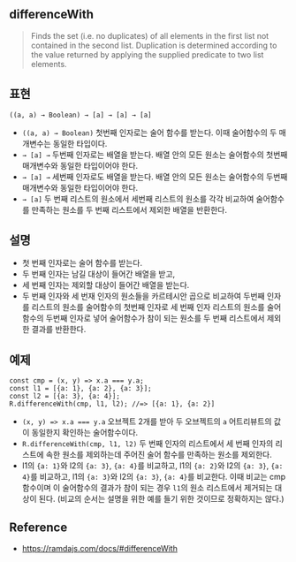 ## differenceWith
> Finds the set (i.e. no duplicates) of all elements in the first list not contained in the second list. Duplication is determined according to the value returned by applying the supplied predicate to two list elements.

## 표현
```
((a, a) → Boolean) → [a] → [a] → [a]
```
- `((a, a) → Boolean)` 첫번째 인자로는 술어 함수를 받는다. 이때 술어함수의 두 매개변수는 동일한 타입이다.
- `→ [a] →` 두번째 인자로는 배열을 받는다. 배열 안의 모든 원소는 술어함수의 첫번째 매개변수와 동일한 타입이어야 한다.
- `→ [a] →` 세번째 인자로도 배열을 받는다. 배열 안의 모든 원소는 술어함수의 두번째 매개변수와 동일한 타입이어야 한다.
- `→ [a]` 두 번째 리스트의 원소에서 세번째 리스트의 원소를 각각 비교하여 술어함수를 만족하는 원소를 두 번째 리스트에서 제외한 배열을 반환한다.

## 설명
- 첫 번째 인자로는 술어 함수를 받는다. 
- 두 번째 인자는 남길 대상이 들어간 배열을 받고,
- 세 번째 인자는 제외할 대상이 들어간 배열을 받는다.
- 두 번째 인자와 세 번재 인자의 원소들을 카르테시안 곱으로 비교하여 두번째 인자를 리스트의 원소를 술어함수의 첫번째 인자로 세 번째 인자 리스트의 원소를 술어함수의 두번째 인자로 넣어 술어함수가 참이 되는 원소를 두 번째 리스트에서 제외한 결과를 반환한다.

## 예제
```
const cmp = (x, y) => x.a === y.a;
const l1 = [{a: 1}, {a: 2}, {a: 3}];
const l2 = [{a: 3}, {a: 4}];
R.differenceWith(cmp, l1, l2); //=> [{a: 1}, {a: 2}]
```
- `(x, y) => x.a === y.a` 오브젝트 2개를 받아 두 오브젝트의 `a` 어트리뷰트의 값이 동일한지 확인하는 술어함수이다.
- `R.differenceWith(cmp, l1, l2)` 두 번째 인자의 리스트에서 세 번째 인자의 리스트에 속한 원소를 제외하는데 주어진 술어 함수를 만족하는 원소를 제외한다.
- l1의 `{a: 1}`와 l2의 `{a: 3}`, `{a: 4}`를 비교하고, l1의 `{a: 2}`와 l2의 `{a: 3}`, `{a: 4}`를 비교하고, l1의 `{a: 3}`와 l2의 `{a: 3}`, `{a: 4}`를 비교한다. 이때 비교는 cmp함수이며 이 술어함수의 결과가 참이 되는 경우 `l1`의 원소 리스트에서 제거되는 대상이 된다. (비교의 순서는 설명을 위한 예를 들기 위한 것이므로 정확하지는 않다.)

## Reference
- https://ramdajs.com/docs/#differenceWith
